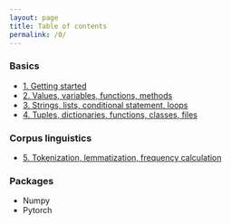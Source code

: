 ```yaml
---
layout: page
title: Table of contents
permalink: /0/
---
```


### Basics
- [1. Getting started](1.md)
- [2. Values, variables, functions, methods](2.md)
- [3. Strings, lists, conditional statement, loops](3.md)
- [4. Tuples, dictionaries, functions, classes, files](4.md)

### Corpus linguistics
- [5. Tokenization, lemmatization, frequency calculation](5.md)

### Packages
- Numpy
- Pytorch